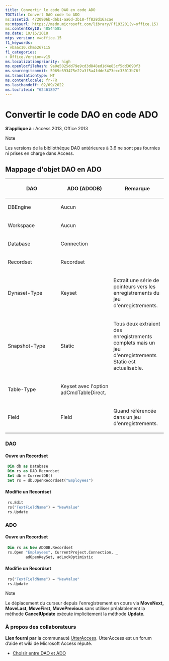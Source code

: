```yaml
---
title: Convertir le code DAO en code ADO
TOCTitle: Convert DAO code to ADO
ms:assetid: 4720906b-d6b1-aa6d-3b18-ff828d16acae
ms:mtpsurl: https://msdn.microsoft.com/library/Ff193201(v=office.15)
ms:contentKeyID: 48544585
ms.date: 10/16/2018
mtps_version: v=office.15
f1_keywords:
- vbaac10.chm5267115
f1_categories:
- Office.Version=v15
ms.localizationpriority: high
ms.openlocfilehash: 9a0e5025dd79e9cd3d848ed1d4e85cf5dd3690f3
ms.sourcegitcommit: 5969c693475e22a3f5a4fdde3473ecc33013b76f
ms.translationtype: HT
ms.contentlocale: fr-FR
ms.lasthandoff: 02/09/2022
ms.locfileid: "62461897"
---
```

# <a name="convert-dao-code-to-ado"></a>Convertir le code DAO en code ADO

**S’applique à** : Access 2013, Office 2013

> [!NOTE]
> Les versions de la bibliothèque DAO antérieures à 3.6 ne sont pas fournies ni prises en charge dans Access.

## <a name="dao-to-ado-object-map"></a>Mappage d'objet DAO en ADO

<table>
<colgroup>
<col style="width: 33%" />
<col style="width: 33%" />
<col style="width: 33%" />
</colgroup>
<thead>
<tr class="header">
<th><p><strong>DAO</strong></p></th>
<th><p><strong>ADO (ADODB)</strong></p></th>
<th><p><strong>Remarque</strong></p></th>
</tr>
</thead>
<tbody>
<tr class="odd">
<td><p>DBEngine</p></td>
<td><p>Aucun</p></td>
<td><p></p></td>
</tr>
<tr class="even">
<td><p>Workspace</p></td>
<td><p>Aucun</p></td>
<td><p></p></td>
</tr>
<tr class="odd">
<td><p>Database</p></td>
<td><p>Connection</p></td>
<td><p></p></td>
</tr>
<tr class="even">
<td><p>Recordset</p></td>
<td><p>Recordset</p></td>
<td><p></p></td>
</tr>
<tr class="odd">
<td><p>Dynaset-Type</p></td>
<td><p>Keyset</p></td>
<td><p>Extrait une série de pointeurs vers les enregistrements du jeu d'enregistrements.</p></td>
</tr>
<tr class="even">
<td><p>Snapshot-Type</p></td>
<td><p>Static</p></td>
<td><p>Tous deux extraient des enregistrements complets mais un jeu d'enregistrements Static est actualisable.</p></td>
</tr>
<tr class="odd">
<td><p>Table-Type</p></td>
<td><p>Keyset avec l'option adCmdTableDirect.</p></td>
<td><p></p></td>
</tr>
<tr class="even">
<td><p>Field</p></td>
<td><p>Field</p></td>
<td><p>Quand référencée dans un jeu d'enregistrements.</p></td>
</tr>
</tbody>
</table>


### <a name="dao"></a>DAO

#### <a name="open-a-recordset"></a>Ouvre un Recordset

```vb
 Dim db as Database
 Dim rs as DAO.Recordset
 Set db = CurrentDB()
 Set rs = db.OpenRecordset("Employees")
```

#### <a name="edit-a-recordset"></a>Modifie un Recordset

```vb
 rs.Edit 
 rs("TextFieldName") = "NewValue"
 rs.Update
```

### <a name="ado"></a>ADO

#### <a name="open-a-recordset"></a>Ouvre un Recordset

```vb
 Dim rs as New ADODB.Recordset
 rs.Open "Employees", CurrentProject.Connection, _
         adOpenKeySet, adLockOptimistic
```

#### <a name="edit-a-recordset"></a>Modifie un Recordset

```vb
 rs("TextFieldName") = "NewValue" 
 rs.Update
```


> [!NOTE]
> Le déplacement du curseur depuis l'enregistrement en cours via **MoveNext, MoveLast, MoveFirst, MovePrevious** sans utiliser préalablement la méthode **CancelUpdate** exécute implicitement la méthode **Update**.

### <a name="about-the-contributors"></a>À propos des collaborateurs

**Lien fourni par** la communauté [UtterAccess](https://www.utteraccess.com). UtterAccess est un forum d’aide et wiki de Microsoft Access réputé.

- [Choisir entre DAO et ADO](https://www.utteraccess.com/wiki/index.php/choosing_between_dao_and_ado)


